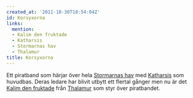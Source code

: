 ```yaml
---
created_at: '2011-10-30T18:54:04Z'
id: Korsyxorna
links:
  mention:
  - Kalim den fruktade
  - Katharsis
  - Stormarnas hav
  - Thalamur
title: Korsyxorna
---
```


Ett piratband som härjar över hela [Stormarnas hav] med [Katharsis] som huvudbas. Deras ledare har
blivit utbytt ett flertal gånger men nu är det [Kalim den fruktade] från [Thalamur] som styr över
piratbandet.

  [Stormarnas hav]: Stormarnas_hav
  [Katharsis]: Katharsis
  [Kalim den fruktade]: Kalim_den_fruktade
  [Thalamur]: Thalamur